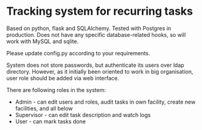 # Tracking system for recurring tasks

Based on python, flask and SQLAlchemy. Tested with Postgres in production. Does not have any specific database-related hooks, so will work with MySQL and sqlite.

Please update config.py according to your requirements.

System does not store passwords, but authenticate its users over ldap directory.
However, as it initially been oriented to work in big organisation, user role should be added via web interface.

There are following roles in the system:
* Admin - can edit users and roles, audit tasks in own facility, create new facilities, and all below
* Supervisor - can edit task description and watch logs
* User - can mark tasks done
